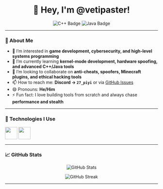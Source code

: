 <h1 align="center">👋 Hey, I'm @vetipaster!</h1>
<p align="center">
  <img src="https://img.shields.io/badge/C++-00599C?style=for-the-badge&logo=c%2B%2B&logoColor=white" alt="C++ Badge"/>
  <img src="https://img.shields.io/badge/Java-ED8B00?style=for-the-badge&logo=java&logoColor=white" alt="Java Badge"/>
</p>

---

### 🚀 About Me

- 👀 I’m interested in **game development, cybersecurity, and high-level systems programming**  
- 🌱 I’m currently learning **kernel-mode development, hardware spoofing, and advanced C++/Java tools**
- 💞️ I’m looking to collaborate on **anti-cheats, spoofers, Minecraft plugins, and ethical hacking tools**
- 📫 How to reach me: **Discord → `27_piyi`** or via [GitHub Issues](https://github.com/Gl1gdev)
- 😄 Pronouns: **He/Him**
- ⚡ Fun fact: I love building tools from scratch and always chase **performance and stealth**

---

### 🔧 Technologies I Use

<p align="left">
  <img src="https://cdn.jsdelivr.net/gh/devicons/devicon/icons/cplusplus/cplusplus-original.svg" width="40" height="40"/>
  <img src="https://cdn.jsdelivr.net/gh/devicons/devicon/icons/java/java-original.svg" width="40" height="40"/>
</p>

---

### 📈 GitHub Stats

<p align="center">
  <img src="https://github-readme-stats.vercel.app/api?username=Gl1gdev&show_icons=true&theme=radical" alt="GitHub Stats"/>
</p>
<p align="center">
  <img src="https://github-readme-streak-stats.herokuapp.com/?user=Gl1gdev&theme=radical" alt="GitHub Streak"/>
</p>

---

<!---
Gl1gdev/Gl1gdev is a ✨ special ✨ repository because its `README.md` (this file) appears on your GitHub profile.
You can click the Preview link to take a look at your changes.
--->
